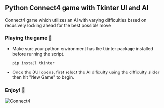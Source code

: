## Python Connect4 game with Tkinter UI and AI
Connect4 game which utilizes an AI with varying difficulties based on recusively looking ahead for the best possible move

### Playing the game :triangular_flag_on_post:
- Make sure your python environment has the tkinter package installed before running the script.  
  
  `pip install tkinter`  
    
- Once the GUI opens, first select the AI dificulty using the difficulty slider then hit "New Game" to begin.

### Enjoy! :rocket:

![Connect4](https://github.com/Vladvitalaru/Connect4/assets/78878935/7453ef18-884b-4f53-b337-85f20ed97603)

